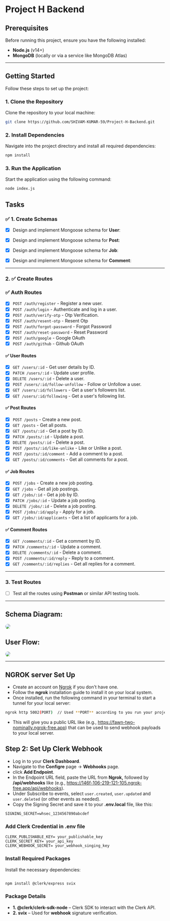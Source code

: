 # Project H Backend

## Prerequisites

Before running this project, ensure you have the following installed:

- **Node.js** (v14+)
- **MongoDB** (locally or via a service like MongoDB Atlas)

---

## Getting Started

Follow these steps to set up the project:

### 1. Clone the Repository

Clone the repository to your local machine:

```bash
git clone https://github.com/SHIVAM-KUMAR-59/Project-H-Backend.git
```

### 2. Install Dependencies

Navigate into the project directory and install all required dependencies:

```bash
npm install
```

### 3. Run the Application

Start the application using the following command:

```bash
node index.js
```

## Tasks

### ✅ 1. Create Schemas

- [x] Design and implement Mongoose schema for **User**:

- [x] Design and implement Mongoose schema for **Post**:

- [x] Design and implement Mongoose schema for **Job**:

- [x] Design and implement Mongoose schema for **Comment**:

---

### 2. ✅ Create Routes

### ✅ Auth Routes

- [x] `POST /auth/register` - Register a new user.
- [x] `POST /auth/login` - Authenticate and log in a user.
- [x] `POST /auth/verify-otp` - Otp Verification.
- [x] `POST /auth/resent-otp` - Resent Otp
- [x] `POST /auth/forgot-password` - Forgot Password
- [x] `POST /auth/reset-password` - Reset Password
- [x] `POST /auth/google` - Google OAuth
- [x] `POST /auth/github` - Github OAuth

#### ✅ User Routes

- [x] `GET /users/:id` - Get user details by ID.
- [x] `PATCH /users/:id` - Update user profile.
- [x] `DELETE /users/:id` - Delete a user.
- [x] `POST /users/:id/follow-unfollow` - Follow or Unfollow a user.
- [x] `GET /users/:id/followers` - Get a user's followers list.
- [x] `GET /users/:id/following` - Get a user's following list.

#### ✅ Post Routes

- [x] `POST /posts` - Create a new post.
- [x] `GET /posts` - Get all posts.
- [x] `GET /posts/:id` - Get a post by ID.
- [x] `PATCH /posts/:id` - Update a post.
- [x] `DELETE /posts/:id` - Delete a post.
- [x] `POST /posts/:id/like-unlike` - Like or Unlike a post.
- [x] `POST /posts/:id/comment` - Add a comment to a post.
- [x] `GET /posts/:id/comments` - Get all comments for a post.

#### ✅ Job Routes

- [x] `POST /jobs` - Create a new job posting.
- [x] `GET /jobs` - Get all job postings.
- [x] `GET /jobs/:id` - Get a job by ID.
- [x] `PATCH /jobs/:id` - Update a job posting.
- [x] `DELETE /jobs/:id` - Delete a job posting.
- [x] `POST /jobs/:id/apply` - Apply for a job.
- [x] `GET /jobs/:id/applicants` - Get a list of applicants for a job.

#### ✅ Comment Routes

- [x] `GET /comments/:id` - Get a comment by ID.
- [x] `PATCH /comments/:id` - Update a comment.
- [x] `DELETE /comments/:id` - Delete a comment.
- [x] `POST /comments/:id/reply` - Reply to a comment.
- [x] `GET /comments/:id/replies` - Get all replies for a comment.

---

### 3. Test Routes

- [ ] Test all the routes using **Postman** or similar API testing tools.

---

## Schema Diagram:

<img src="./Project-H-Backend.png" style="border-radius: 8px;"></img>

## User Flow:

<img src="./User-Flow.png" style="border-radius: 8px;"></img>


---

## NGROK server Set Up

- Create an account on [Ngrok](https://ngrok.com/) if you don't have one.
- Follow the **ngrok** installation guide to install it on your local system.
- Once installed, run the following command in your terminal to start a tunnel for your local server:
```bash
ngrok http 5002(PORT)  // Used **PORT** according to you run your project on which PORT

```
- This will give you a public URL like (e.g., https://fawn-two-nominally.ngrok-free.app) that can be used to send webhook payloads to your local server.


## Step 2: Set Up Clerk Webhook
- Log in to your **Clerk Dashboard**.
- Navigate to the **Configre** page -> **Webhooks** page.
- click **Add Endpoint**.
- In the Endpoint URL field, paste the URL from **Ngrok,** followed by **/api/webhooks** like (e.g., https://146f-106-219-121-105.ngrok-free.app/api/webhooks).
- Under Subscribe to events, select `user.created`, `user.updated` and `user.deleted` (or other events as needed).
- Copy the Signing Secret and save it to your **.env.local** file, like this:
```
SIGNING_SECRET=whsec_1234567890abcdef

```
### Add Clerk Credential in .env file 

```
CLERK_PUBLISHABLE_KEY= your_publishable_key
CLERK_SECRET_KEY= your_api_key
CLERK_WEBHOOK_SECRET= your_webhook_singing_key

```

### Install Required Packages

Install the necessary dependencies:

```bash

npm install @clerk/express svix

```
### Package Details
- **1. @clerk/clerk-sdk-node** – Clerk SDK to interact with the Clerk API.
- **2. svix** – Used for **webhook** signature verification.




